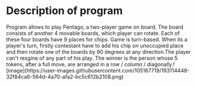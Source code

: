 <h1> Description of program </h1>

<p>Program allows to play Pentago, a two-player game on board. The board consists of another 4 movable boards, which player can rotate. Each of these four boards have 9 places for chips. Game is turn-based. When its a player's turn, firstly contestant have to add his chip on unoccupied place and then rotate one of the boards by 90 degrees at any direction.The player can't resgine of any part of his play. The winner is the person whose 5 tokens, after a full move, are arranged in a row / column / diagonally.![image](https://user-images.githubusercontent.com/105167719/193114448-32f84ca6-564d-4a70-afa2-bc5c612b2108.png)
  
